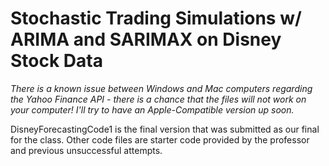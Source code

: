 # Stochastic Trading Simulations w/ ARIMA and SARIMAX on Disney Stock Data

*There is a known issue between Windows and Mac computers regarding the Yahoo Finance API - there is a chance that the files will not work on your computer! I'll try to have an Apple-Compatible version up soon.*

DisneyForecastingCode1 is the final version that was submitted as our final for the class. Other code files are starter code provided by the professor and previous unsuccessful attempts. 
